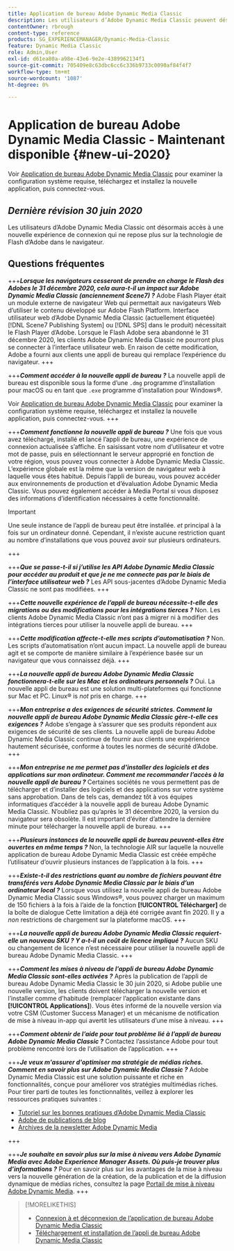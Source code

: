 ```yaml
---
title: Application de bureau Adobe Dynamic Media Classic
description: Les utilisateurs d’Adobe Dynamic Media Classic peuvent désormais effectuer une actualisation complète de l’interface utilisateur. L’expérience fournit une connexion mise à jour avec des liens vers des ressources précieuses. De plus, cette mise à jour ne repose plus sur la technologie de Flash d’Adobe dans le navigateur.
contentOwner: rbrough
content-type: reference
products: SG_EXPERIENCEMANAGER/Dynamic-Media-Classic
feature: Dynamic Media Classic
role: Admin,User
exl-id: d61ea80a-a98e-43e6-9e2e-4389962134f1
source-git-commit: 705409e8c63dbc6cc6c336b9733c0090af84f4f7
workflow-type: tm+mt
source-wordcount: '1087'
ht-degree: 0%

---
```


# Application de bureau Adobe Dynamic Media Classic - Maintenant disponible {#new-ui-2020}

Voir [Application de bureau Adobe Dynamic Media Classic](/help/dynamic-media-classic-desktop-app.md) pour examiner la configuration système requise, téléchargez et installez la nouvelle application, puis connectez-vous.

## _Dernière révision 30 juin 2020_

Les utilisateurs d’Adobe Dynamic Media Classic ont désormais accès à une nouvelle expérience de connexion qui ne repose plus sur la technologie de Flash d’Adobe dans le navigateur.

## Questions fréquentes

+++**_Lorsque les navigateurs cesseront de prendre en charge le Flash des Adobes le 31 décembre 2020, cela aura-t-il un impact sur Adobe Dynamic Media Classic (anciennement Scene7) ?_**
Adobe Flash Player était un module externe de navigateur Web qui permettait aux navigateurs Web d’utiliser le contenu développé sur Adobe Flash Platform. Interface utilisateur web d’Adobe Dynamic Media Classic (actuellement étiquetée) [!DNL Scene7 Publishing System] ou [!DNL SPS] dans le produit) nécessitait le Flash Player d’Adobe. Lorsque le Flash Adobe sera abandonné le 31 décembre 2020, les clients Adobe Dynamic Media Classic ne pourront plus se connecter à l’interface utilisateur web. En raison de cette modification, Adobe a fourni aux clients une appli de bureau qui remplace l’expérience du navigateur.
+++

+++**_Comment accéder à la nouvelle appli de bureau ?_**
La nouvelle appli de bureau est disponible sous la forme d’une `.dmg` programme d’installation pour macOS ou en tant que `.exe` programme d’installation pour Windows®.

Voir [Application de bureau Adobe Dynamic Media Classic](/help/dynamic-media-classic-desktop-app.md) pour examiner la configuration système requise, téléchargez et installez la nouvelle application, puis connectez-vous.
+++

<!-- NEWSLETTER IS DEAD The download links are also available by way of the [Adobe Dynamic Media Classic newsletter subscription page.](https://www.adobe.com/subscription/dynamic-media-newsletter.html) -->

+++**_Comment fonctionne la nouvelle appli de bureau ?_**
Une fois que vous avez téléchargé, installé et lancé l’appli de bureau, une expérience de connexion actualisée s’affiche. En saisissant votre nom d’utilisateur et votre mot de passe, puis en sélectionnant le serveur approprié en fonction de votre région, vous pouvez vous connecter à Adobe Dynamic Media Classic. L’expérience globale est la même que la version de navigateur web à laquelle vous êtes habitué. Depuis l’appli de bureau, vous pouvez accéder aux environnements de production et d’évaluation Adobe Dynamic Media Classic. Vous pouvez également accéder à Media Portal si vous disposez des informations d’identification nécessaires à cette fonctionnalité.

>[!IMPORTANT]
>
>Une seule instance de l’appli de bureau peut être installée. *et* principal à la fois sur un ordinateur donné. Cependant, il n’existe aucune restriction quant au nombre d’installations que vous pouvez avoir sur plusieurs ordinateurs.

+++

+++**_Que se passe-t-il si j’utilise les API Adobe Dynamic Media Classic pour accéder au produit et que je ne me connecte pas par le biais de l’interface utilisateur web ?_**
Les API sous-jacentes d’Adobe Dynamic Media Classic ne sont pas modifiées.
+++

+++**_Cette nouvelle expérience de l’appli de bureau nécessite-t-elle des migrations ou des modifications pour les intégrations tierces ?_**
Non. Les clients Adobe Dynamic Media Classic n’ont pas à migrer ni à modifier des intégrations tierces pour utiliser la nouvelle appli de bureau.
+++

+++**_Cette modification affecte-t-elle mes scripts d’automatisation ?_**
Non. Les scripts d’automatisation n’ont aucun impact. La nouvelle appli de bureau agit et se comporte de manière similaire à l’expérience basée sur un navigateur que vous connaissez déjà.
+++

+++**_La nouvelle appli de bureau Adobe Dynamic Media Classic fonctionnera-t-elle sur les Mac et les ordinateurs personnels ?_**
Oui. La nouvelle appli de bureau est une solution multi-plateformes qui fonctionne sur Mac et PC. Linux® is *not* pris en charge.
+++

+++**_Mon entreprise a des exigences de sécurité strictes. Comment la nouvelle appli de bureau Adobe Dynamic Media Classic gère-t-elle ces exigences ?_**
Adobe s’engage à s’assurer que ses produits répondent aux exigences de sécurité de ses clients. La nouvelle appli de bureau Adobe Dynamic Media Classic continue de fournir aux clients une expérience hautement sécurisée, conforme à toutes les normes de sécurité d’Adobe.
+++

+++**_Mon entreprise ne me permet pas d&#39;installer des logiciels et des applications sur mon ordinateur. Comment me recommander l’accès à la nouvelle appli de bureau ?_**
Certaines sociétés ne vous permettent pas de télécharger et d’installer des logiciels et des applications sur votre système sans approbation. Dans de tels cas, demandez tôt à vos équipes informatiques d’accéder à la nouvelle appli de bureau Adobe Dynamic Media Classic. N’oubliez pas qu’après le 31 décembre 2020, la version du navigateur sera obsolète. Il est important d’éviter d’attendre la dernière minute pour télécharger la nouvelle appli de bureau.
+++

+++**_Plusieurs instances de la nouvelle appli de bureau peuvent-elles être ouvertes en même temps ?_**
Non, la technologie AIR sur laquelle la nouvelle application de bureau Adobe Dynamic Media Classic est créée empêche l’utilisateur d’ouvrir plusieurs instances de l’application à la fois.
+++

+++**_Existe-t-il des restrictions quant au nombre de fichiers pouvant être transférés vers Adobe Dynamic Media Classic par le biais d’un ordinateur local ?_**
Lorsque vous utilisez la nouvelle appli de bureau Adobe Dynamic Media Classic sous Windows®, vous pouvez charger un maximum de 150 fichiers à la fois à l’aide de la fonction **[!UICONTROL Télécharger]** de la boîte de dialogue Cette limitation a déjà été corrigée avant fin 2020. Il y a *non* restrictions de chargement sur la plateforme macOS.
+++

+++**_La nouvelle appli de bureau Adobe Dynamic Media Classic requiert-elle un nouveau SKU ? Y a-t-il un coût de licence impliqué ?_**
Aucun SKU ou changement de licence n’est nécessaire pour utiliser la nouvelle appli de bureau Adobe Dynamic Media Classic.
+++

+++**_Comment les mises à niveau de l’appli de bureau Adobe Dynamic Media Classic sont-elles activées ?_**
Après la publication de l’appli de bureau Adobe Dynamic Media Classic le 30 juin 2020, si Adobe publie une nouvelle version, les clients doivent télécharger la nouvelle version et l’installer comme d’habitude (remplacer l’application existante dans **[!UICONTROL Applications]**). Vous êtes informé de la nouvelle version via votre CSM (Customer Success Manager) et un mécanisme de notification de mise à niveau in-app qui avertit les utilisateurs d’une mise à niveau.
+++

+++**_Comment obtenir de l’aide pour tout problème lié à l’appli de bureau Adobe Dynamic Media Classic ?_**
Contactez l’assistance Adobe pour tout problème rencontré lors de l’utilisation de l’application.
+++

+++**_Je veux m&#39;assurer d&#39;optimiser ma stratégie de médias riches. Comment en savoir plus sur Adobe Dynamic Media Classic ?_**
Adobe Dynamic Media Classic est une solution puissante et riche en fonctionnalités, conçue pour améliorer vos stratégies multimédias riches. Pour tirer parti de toutes les fonctionnalités, veillez à explorer les ressources pratiques suivantes :

* [Tutoriel sur les bonnes pratiques d’Adobe Dynamic Media Classic](https://experienceleague.adobe.com/docs/experience-manager-learn/dynamic-media-classic-tutorial/overview.html)
* [Adobe de publications de blog](https://blog.adobe.com/)<!-- (https://blog.adobe.com/tag/dynamic-media/) -->
* [Archives de la newsletter Adobe Dynamic Media](https://experienceleague.adobe.com/docs/dynamic-media-classic/using/dynamic-media-newsletter.html)

+++

<!-- HIDDEN AUGUST 2, 2021 BECAUSE THE NEWSLETTER WAS DISCONTINUED Plus, [subscribe to the Dynamic Media newsletter](https://www.adobe.com/subscription/dynamic-media-newsletter.html) to stay current on the latest news, information, training opportunities, powerful features available to you such as [Smart Imaging](https://experienceleague.adobe.com/docs/experience-manager-65/assets/dynamic/imaging-faq.html#dynamic), and the complementary audit program. -->

+++**_Je souhaite en savoir plus sur la mise à niveau vers Adobe Dynamic Media avec Adobe Experience Manager Assets. Où puis-je trouver plus d’informations ?_**
Pour en savoir plus sur les avantages de la mise à niveau vers la nouvelle génération de la création, de la publication et de la diffusion dynamique de médias riches, consultez la page [Portail de mise à niveau Adobe Dynamic Media](https://exploreadobe.com/dynamic-media-upgrade/).
+++

>[!MORELIKETHIS]
>
>* [Connexion à et déconnexion de l’application de bureau Adobe Dynamic Media Classic](/help/signing-out.md)
>* [Téléchargement et installation de l’appli de bureau Adobe Dynamic Media Classic](/help/dynamic-media-classic-desktop-app.md)


<!-- SAVE - OLD LINK TO BEST PRACTICES GUIDE IN PDF https://www.adobe.com/content/dam/www/us/en/marketing/experience-manager-assets/dynamic-media/adobe-dynamic-media-classic-best-practices-guide.pdf -->